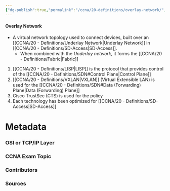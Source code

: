 ```yaml
---
{"dg-publish":true,"permalink":"/ccna/20-definitions/overlay-network/","tags":["defs_ccna"]}
---
```


#### Overlay Network
- A virtual network topology used to connect devices, built over an [[CCNA/20 - Definitions/Underlay Network\|Underlay Network]] in [[CCNA/20 - Definitions/SD-Access\|SD-Access]].
	- When combined with the *Underlay network*, it forms the [[CCNA/20 - Definitions/Fabric\|Fabric]]

1. [[CCNA/20 - Definitions/LISP\|LISP]] is the protocol that provides control of the [[CCNA/20 - Definitions/SDN#Control Plane\|Control Plane]]
2. [[CCNA/20 - Definitions/VXLAN\|VXLAN]] (Virtual Extensible LAN) is used for the [[CCNA/20 - Definitions/SDN#Data (Forwarding) Plane\|Data (Forwarding) Plane]]
3. Cisco TrustSec (CTS) is used for the policy
4. Each technology has been optimized for [[CCNA/20 - Definitions/SD-Access\|SD-Access]]

# Metadata
### OSI or TCP/IP Layer

### CCNA Exam Topic

### Contributors

### Sources
